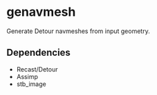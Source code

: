 # genavmesh

Generate Detour navmeshes from input geometry.

## Dependencies

* Recast/Detour
* Assimp
* stb_image
